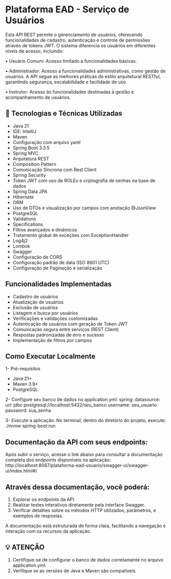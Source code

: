 # Plataforma EAD - Serviço de Usuários
  Esta API REST permite o gerenciamento de usuários, oferecendo funcionalidades de cadastro, autenticação e controle de 
permissões através de tokens JWT. O sistema diferencia os usuários em diferentes níveis de acesso, incluindo:

• Usuário Comum: Acesso limitado a funcionalidades básicas.

• Administrador: Acesso a funcionalidades administrativas, como gestão de usuários. 
A API segue as melhores práticas do estilo arquitetural RESTful, garantindo segurança, escalabilidade e facilidade de uso.

• Instrutor: Acesso às funcionalidades destinadas à gestão e acompanhamento de usuários.

## 🔧 Tecnologias e Técnicas Utilizadas
- Java 21
- IDE: IntelliJ
- Maven
- Configuração com arquivo yaml
- Spring Boot 3.3.5
- Spring MVC
- Arquitetura REST
- Composition Pattern 
- Comunicação Síncrona com Rest Client
- Spring Security 
- Token JWT com uso de ROLEs e criptografia de senhas na base de dados 
- Spring Data JPA
- Hibernate
- ORM
- Uso de DTOs e visualização por campos com anotação @JsonView
- PostgreSQL
- Validations
- Specifications
- Filtros avançados e dinâmicos
- Tratamento global de exceções com ExceptionHandler
- Log4j2
- Lombok
- Swagger
- Configuração de CORS
- Configuração padrão de data (ISO 8601 UTC)
- Configuração de Paginação e serialização

## Funcionalidades Implementadas
- Cadastro de usuários
- Atualização de usuários
- Exclusão de usuários
- Listagem e busca por usuários
- Verificações e validações customizadas
- Autenticação de usuários com geração de Token JWT
- Comunicação segura entre serviços (REST Client)
- Respostas padronizadas de erro e sucesso
- Implementação de filtros por campos

## Como Executar Localmente
1- Pré-requisitos
- Java 21+
- Maven 3.9+
- PostgreSQL

2- Configure seu banco de dados no application.yml:
  spring:
    datasource:
      url: jdbc:postgresql://localhost:5432/seu_banco
      username: seu_usuario
      password: sua_senha

3- Execute a aplicação: No terminal, dentro do diretório do projeto, execute:
./mvnw spring-boot:run


## Documentação da API com seus endpoints:
Após subir o serviço, acesse o link abaixo para consultar a documentação completa dos endpoints 
disponíveis na aplicação:
http://localhost:8087/plataforma-ead-usuario/swagger-ui/swagger-ui/index.html#/

## Através dessa documentação, você poderá:

1. Explorar os endpoints da API.
2. Realizar testes interativos diretamente pela interface Swagger.
3. Verificar detalhes sobre os métodos HTTP utilizados, parâmetros, e exemplos de respostas.

A documentação está estruturada de forma clara, facilitando a navegação e interação com os recursos da aplicação.

## 💡 ATENÇÃO
1. Certifique-se de configurar o banco de dados corretamente no arquivo application.yml.
2. Verifique se as versões de Java e Maven são compatíveis.

